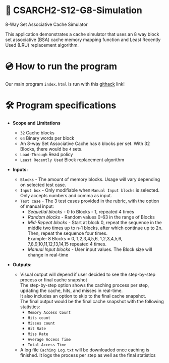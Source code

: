 # :abacus: CSARCH2-S12-G8-Simulation
8-Way Set Associative Cache Simulator

This application demonstrates a cache simulator that uses an 8 way block set associative (BSA) cache memory mapping function and Least Recently Used (LRU) replacement algorithm.

# :cd: How to run the program
Our main program `index.html` is run with this [githack](https://raw.githack.com/smtLasalle/S12-CSARCH2-Simulation/main/index.html) link!

# :hammer_and_wrench: Program specifications
* **Scope and Limitations**
  * `32` Cache blocks
  * `64` Binary words per block
  * An 8-way Set Associative Cache has `8` blocks per set. With 32 Blocks, there would be `4` sets.
  * `Load-Through` Read policy
  * `Least Recently Used` Block replacement algorithm

* **Inputs:**
  + `Blocks` - The amount of memory blocks. Usage will vary depending on selected test case.
  + `Input box` - Only modifiable when `Manual Input blocks` is selected. Only accepts numbers and comma as input.
  + `Test case` - The 3 test cases provided in the rubric, with the option of manual input:
     * *Sequetial blocks* - 0 to Blocks - 1, repeated 4 times
     * *Random blocks* - Random values 0-63 in the range of Blocks
     * *Mid-Repeat blocks* - Start at block 0, repeat the sequence in the middle two times up to n-1 blocks, after which continue up to 2n. Then, repeat the sequence four times.  
       Example: 8 Blocks = 0, 1,2,3,4,5,6, 1,2,3,4,5,6, 7,8,9,10,11,12,13,14,15 repeated 4 times.
     * *Manual Input blocks* - User input values. The Block size will change in real-time

* **Outputs:**
  * Visual output will depend if user decided to see the step-by-step process or final cache snapshot  
    The step-by-step option shows the caching process per step, updating the cache, hits, and misses in real-time.  
    It also includes an option to skip to the final cache snapshot.  
    The final output would be the final cache snapshot with the following statistics:  
    * `Memory Access Count`
    * `Hits count`
    * `Misses count`
    * `Hit Rate`
    * `Miss Rate`
    * `Average Access Time`
    * `Total Access Time`
  * A log file `Caching Log.txt` will be downloaded once caching is finished. It logs the process per step as well as the final statistics
